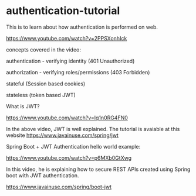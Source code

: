 # authentication-tutorial

This is to learn about how authentication is performed on web.

https://www.youtube.com/watch?v=2PPSXonhIck

concepts covered in the video:

authentication - verifying identity (401 Unauthorized)

authorization - verifying roles/permissions (403 Forbidden)

stateful (Session based cookies)

stateless (token based JWT)



What is JWT?

https://www.youtube.com/watch?v=Iq1n0RG4FN0

In the above video, JWT is well explained. The tutorial is avaiable at this website https://www.javainuse.com/spring/jwt



Spring Boot + JWT Authentication hello world example:

https://www.youtube.com/watch?v=p6MXb0GtXwg

In this video, he is explaining how to secure REST APIs created using Spring boot with JWT authentication.

https://www.javainuse.com/spring/boot-jwt


